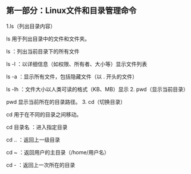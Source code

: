 ## 第一部分：Linux文件和目录管理命令  
1.ls（列出目录内容）

ls 用于列出目录中的文件和文件夹。

ls ：列出当前目录下的所有文件

ls -l ：以详细信息（如权限、所有者、大小等）显示文件列表

ls -a ：显示所有文件，包括隐藏文件（以 . 开头的文件）

ls -lh ：文件大小以人类可读的格式（KB、MB）显示
2. pwd（显示当前目录）

pwd 显示当前所在的目录路径。
3. cd（切换目录）

cd 用于在不同的目录之间移动。

cd 目录名 ：进入指定目录

cd .. ：返回上一级目录

cd ~ ：返回用户的主目录（/home/用户名）

cd - ：返回上一次所在的目录
